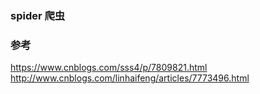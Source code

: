 ### spider 爬虫  
### 参考  
https://www.cnblogs.com/sss4/p/7809821.html  
http://www.cnblogs.com/linhaifeng/articles/7773496.html  

